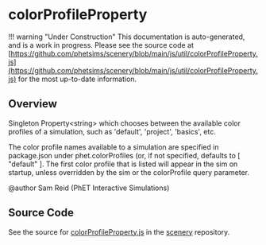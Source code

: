 # colorProfileProperty

!!! warning "Under Construction"
    This documentation is auto-generated, and is a work in progress. Please see the source code at
    [https://github.com/phetsims/scenery/blob/main/js/util/colorProfileProperty.js](https://github.com/phetsims/scenery/blob/main/js/util/colorProfileProperty.js) for the most up-to-date information.

## Overview

Singleton Property&lt;string&gt; which chooses between the available color profiles of a simulation, such as 'default',
'project', 'basics', etc.

The color profile names available to a simulation are specified in package.json under phet.colorProfiles (or, if not
specified, defaults to [ "default" ].  The first color profile that is listed will appear in the sim on startup,
unless overridden by the sim or the colorProfile query parameter.

@author Sam Reid (PhET Interactive Simulations)



## Source Code

See the source for [colorProfileProperty.js](https://github.com/phetsims/scenery/blob/main/js/util/colorProfileProperty.js) in the [scenery](https://github.com/phetsims/scenery) repository.
